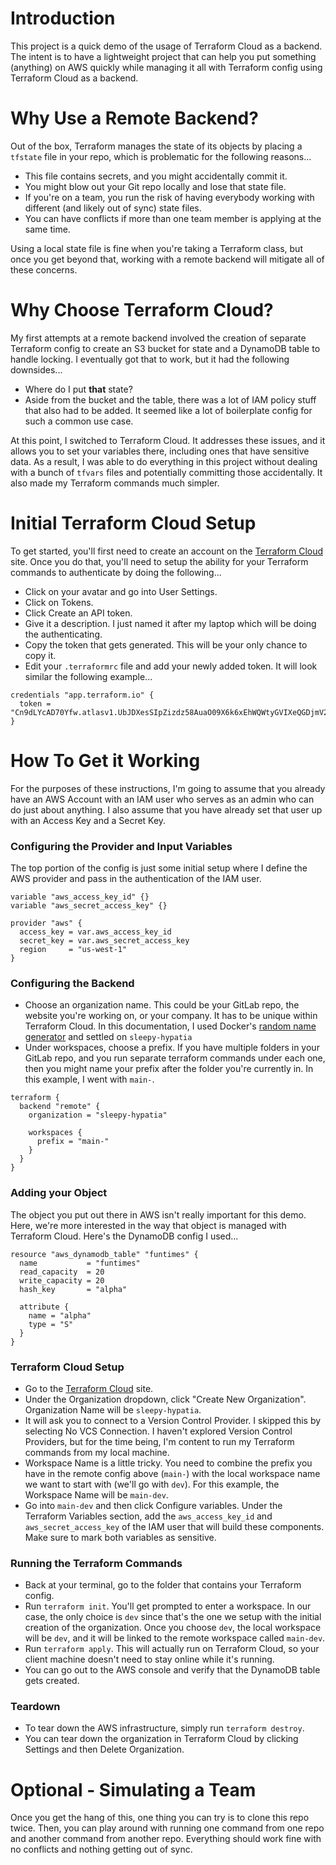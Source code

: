 # Introduction
This project is a quick demo of the usage of Terraform Cloud as a backend.  The intent is to have a lightweight project that can help you put something (anything) on AWS quickly while managing it all with Terraform config using Terraform Cloud as a backend.

# Why Use a Remote Backend?
Out of the box, Terraform manages the state of its objects by placing a `tfstate` file in your repo, which is problematic for the following reasons...

* This file contains secrets, and you might accidentally commit it.
* You might blow out your Git repo locally and lose that state file.
* If you're on a team, you run the risk of having everybody working with different (and likely out of sync) state files.
* You can have conflicts if more than one team member is applying at the same time.

Using a local state file is fine when you're taking a Terraform class, but once you get beyond that, working with a remote backend will mitigate all of these concerns.

# Why Choose Terraform Cloud?
My first attempts at a remote backend involved the creation of separate Terraform config to create an S3 bucket for state and a DynamoDB table to handle locking.  I eventually got that to work, but it had the following downsides...

* Where do I put **that** state?
* Aside from the bucket and the table, there was a lot of IAM policy stuff that also had to be added.  It seemed like a lot of boilerplate config for such a common use case.

At this point, I switched to Terraform Cloud.  It addresses these issues, and it allows you to set your variables there, including ones that have sensitive data.  As a result, I was able to do everything in this project without dealing with a bunch of `tfvars` files and potentially committing those accidentally.  It also made my Terraform commands much simpler.

# Initial Terraform Cloud Setup
To get started, you'll first need to create an account on the [Terraform Cloud](https://app.terraform.io) site.  Once you do that, you'll need to setup the ability for your Terraform commands to authenticate by doing the following...

* Click on your avatar and go into User Settings.
* Click on Tokens.
* Click Create an API token.
* Give it a description.  I just named it after my laptop which will be doing the authenticating.
* Copy the token that gets generated.  This will be your only chance to copy it.
* Edit your `.terraformrc` file and add your newly added token.  It will look similar the following example...

```hcl
credentials "app.terraform.io" {
  token = "Cn9dLYcAD70Yfw.atlasv1.UbJDXesSIpZizdz58AuaO09X6k6xEhWQWtyGVIXeQGDjmV22PfdkAhQyw7OQ0ZdMS3M"
}
```

# How To Get it Working
For the purposes of these instructions, I'm going to assume that you already have an AWS Account with an IAM user who serves as an admin who can do just about anything.  I also assume that you have already set that user up with an Access Key and a Secret Key.

### Configuring the Provider and Input Variables
The top portion of the config is just some initial setup where I define the AWS provider and pass in the authentication of the IAM user.

```hcl
variable "aws_access_key_id" {}
variable "aws_secret_access_key" {}

provider "aws" {
  access_key = var.aws_access_key_id
  secret_key = var.aws_secret_access_key
  region     = "us-west-1"
}
```

### Configuring the Backend
* Choose an organization name.  This could be your GitLab repo, the website you're working on, or your company.  It has to be unique within Terraform Cloud.  In this documentation, I used Docker's [random name generator](https://frightanic.com/goodies_content/docker-names.php) and settled on `sleepy-hypatia`
* Under workspaces, choose a prefix.  If you have multiple folders in your GitLab repo, and you run separate terraform commands under each one, then you might name your prefix after the folder you're currently in.  In this example, I went with `main-`.

```hcl
terraform {
  backend "remote" {
    organization = "sleepy-hypatia"

    workspaces {
      prefix = "main-"
    }
  }
}
```

### Adding your Object
The object you put out there in AWS isn't really important for this demo.  Here, we're more interested in the way that object is managed with Terraform Cloud.  Here's the DynamoDB config I used...

```hcl
resource "aws_dynamodb_table" "funtimes" {
  name           = "funtimes"
  read_capacity  = 20
  write_capacity = 20
  hash_key       = "alpha"

  attribute {
    name = "alpha"
    type = "S"
  }
}
```

### Terraform Cloud Setup
* Go to the [Terraform Cloud](https://app.terraform.io) site.
* Under the Organization dropdown, click "Create New Organization".  Organization Name will be `sleepy-hypatia`.
* It will ask you to connect to a Version Control Provider.  I skipped this by selecting No VCS Connection.  I haven't explored Version Control Providers, but for the time being, I'm content to run my Terraform commands from my local machine.
* Workspace Name is a little tricky.  You need to combine the prefix you have in the remote config above (`main-`) with the local workspace name we want to start with (we'll go with `dev`).  For this example, the Workspace Name will be `main-dev`.
* Go into `main-dev` and then click Configure variables.  Under the Terraform Variables section, add the `aws_access_key_id` and `aws_secret_access_key` of the IAM user that will build these components.  Make sure to mark both variables as sensitive.

### Running the Terraform Commands
* Back at your terminal, go to the folder that contains your Terraform config.
* Run `terraform init`.  You'll get prompted to enter a workspace.  In our case, the only choice is `dev` since that's the one we setup with the initial creation of the organization.  Once you choose `dev`, the local workspace will be `dev`, and it will be linked to the remote workspace called `main-dev`.
* Run `terraform apply`.  This will actually run on Terraform Cloud, so your client machine doesn't need to stay online while it's running.
* You can go out to the AWS console and verify that the DynamoDB table gets created.

### Teardown
* To tear down the AWS infrastructure, simply run `terraform destroy`.
* You can tear down the organization in Terraform Cloud by clicking Settings and then Delete Organization.

# Optional - Simulating a Team
Once you get the hang of this, one thing you can try is to clone this repo twice.  Then, you can play around with running one command from one repo and another command from another repo.  Everything should work fine with no conflicts and nothing getting out of sync.
